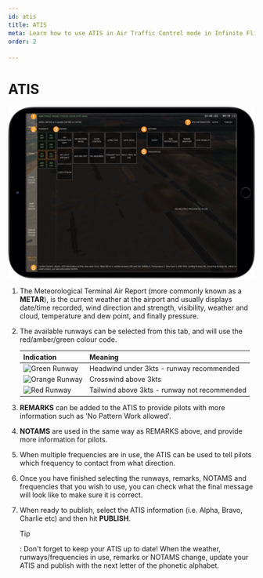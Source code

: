 ```yaml
---
id: atis
title: ATIS
meta: Learn how to use ATIS in Air Traffic Control mode in Infinite Flight.
order: 2

---
```


# ATIS

![ATIS Page](_images/manual/frames/atc-atis.jpg)



1. The Meteorological Terminal Air Report (more commonly known as a **METAR**), is the current weather at the airport and usually displays date/time recorded, wind direction and strength, visibility, weather and cloud, temperature and dew point, and finally pressure.

   

2. The available runways can be selected from this tab, and will use the red/amber/green colour code.

   | Indication                                                 | Meaning                                      |
   | ---------------------------------------------------------- | -------------------------------------------- |
   | ![Green Runway](_images/manual/tables/weather-green.jpg)   | Headwind under 3kts - runway recommended     |
   | ![Orange Runway](_images/manual/tables/weather-orange.jpg) | Crosswind above 3kts                         |
   | ![Red Runway](_images/manual/tables/weather-red.jpg)       | Tailwind above 3kts - runway not recommended |

3. **REMARKS** can be added to the ATIS to provide pilots with more information such as &#39;No Pattern Work allowed&#39;.

   

4. **NOTAMS** are used in the same way as REMARKS above, and provide more information for pilots.

   

5. When multiple frequencies are in use, the ATIS can be used to tell pilots which frequency to contact from what direction.

   

6. Once you have finished selecting the runways, remarks, NOTAMS and frequencies that you wish to use, you can check what the final message will look like to make sure it is correct.

   

7. When ready to publish, select the ATIS information (i.e. Alpha, Bravo, Charlie etc) and then hit **PUBLISH**. 

   

   Tip

   : Don&#39;t forget to keep your ATIS up to date! When the weather, runways/frequencies in use, remarks or NOTAMS change, update your ATIS and publish with the next letter of the phonetic alphabet.
